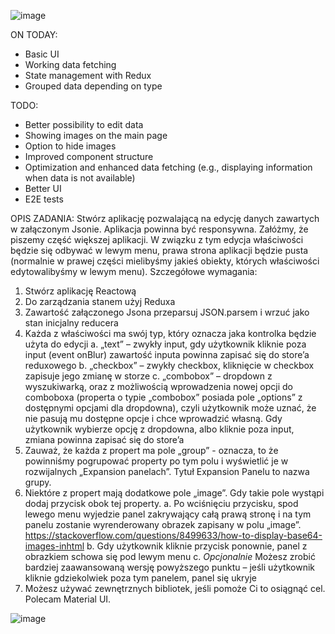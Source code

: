 
![image](https://github.com/jaceksekula1337/City-App/assets/110597769/333ecc43-01c5-4a46-9afe-b8bcb2455326)

ON TODAY:

- Basic UI
- Working data fetching
- State management with Redux
- Grouped data depending on type
   
TODO:

- Better possibility to edit data
- Showing images on the main page
- Option to hide images
- Improved component structure
- Optimization and enhanced data fetching (e.g., displaying information when data is not available)
- Better UI
- E2E tests





OPIS ZADANIA:
Stwórz aplikację pozwalającą na edycję danych zawartych w załączonym Jsonie. Aplikacja powinna
być responsywna.
Załóżmy, że piszemy część większej aplikacji. W związku z tym edycja właściwości będzie się odbywać
w lewym menu, prawa strona aplikacji będzie pusta (normalnie w prawej części mielibyśmy jakieś
obiekty, których właściwości edytowalibyśmy w lewym menu).
Szczegółowe wymagania:
1. Stwórz aplikację Reactową
2. Do zarządzania stanem użyj Reduxa
3. Zawartość załączonego Jsona przeparsuj JSON.parsem i wrzuć jako stan inicjalny reducera
4. Każda z właściwości ma swój typ, który oznacza jaka kontrolka będzie użyta do edycji
a. „text” – zwykły input, gdy użytkownik kliknie poza input (event onBlur) zawartość
inputa powinna zapisać się do store’a reduxowego
b. „checkbox” – zwykły checkbox, kliknięcie w checkbox zapisuje jego zmianę w storze
c. „combobox” – dropdown z wyszukiwarką, oraz z możliwością wprowadzenia nowej
opcji do comboboxa (properta o typie „combobox” posiada pole „options” z
dostępnymi opcjami dla dropdowna), czyli użytkownik może uznać, że nie pasują mu
dostępne opcje i chce wprowadzić własną. Gdy użytkownik wybierze opcję z
dropdowna, albo kliknie poza input, zmiana powinna zapisać się do store’a
5. Zauważ, że każda z propert ma pole „group” - oznacza, to że powinniśmy pogrupować
property po tym polu i wyświetlić je w rozwijalnych „Expansion panelach”. Tytuł Expansion
Panelu to nazwa grupy.
6. Niektóre z propert mają dodatkowe pole „image”. Gdy takie pole wystąpi dodaj przycisk
obok tej property.
a. Po wciśnięciu przycisku, spod lewego menu wyjedzie panel zakrywający całą prawą
stronę i na tym panelu zostanie wyrenderowany obrazek zapisany w polu „image”.
https://stackoverflow.com/questions/8499633/how-to-display-base64-images-inhtml
b. Gdy użytkownik kliknie przycisk ponownie, panel z obrazkiem schowa się pod lewym
menu
c. *Opcjonalnie* Możesz zrobić bardziej zaawansowaną wersję powyższego punktu –
jeśli użytkownik kliknie gdziekolwiek poza tym panelem, panel się ukryje
7. Możesz używać zewnętrznych bibliotek, jeśli pomoże Ci to osiągnąć cel. Polecam Material UI.

![image](https://github.com/jaceksekula1337/City-App/assets/110597769/1c4f68b3-4cc6-4a1b-9143-86b80a894b78)
